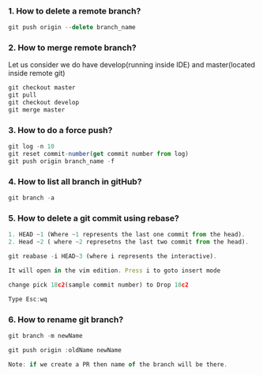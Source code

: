 ### 1. How to delete a remote branch? ###
```js
git push origin --delete branch_name
```

### 2. How to merge remote branch? ###
Let us consider we do have develop(running inside IDE) and master(located inside remote git)
```js
git checkout master
git pull
git checkout develop
git merge master
```

### 3. How to do a force push? ###
```js
git log -n 10
git reset commit-number(get commit number from log)
git push origin branch_name -f
```

### 4. How to list all branch in gitHub? ###
```js
git branch -a 
```

### 5. How to delete a git commit using rebase? ###
```js
1. HEAD ~1 (Where ~1 represents the last one commit from the head).
2. Head ~2 ( where ~2 represetns the last two commit from the head).

git reabase -i HEAD~3 (where i represents the interactive).

It will open in the vim edition. Press i to goto insert mode

change pick 18c2(sample commit number) to Drop 18c2

Type Esc:wq

```

### 6. How to rename git branch? ###
```js
git branch -m newName

git push origin :oldName newName

Note: if we create a PR then name of the branch will be there.
```
